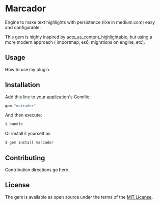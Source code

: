 # Marcador

Engine to make text highlights with persistence (like in medium.com) easy and configurable.

This gem is highly inspired by [acts_as_content_highlightable](https://github.com/kbravi/acts_as_content_highlightable), but using a more modern approach ( importmap, es6, migrations on engine, etc).

## Usage
How to use my plugin.

## Installation
Add this line to your application's Gemfile:

```ruby
gem "marcador"
```

And then execute:
```bash
$ bundle
```

Or install it yourself as:
```bash
$ gem install marcador
```

## Contributing
Contribution directions go here.

## License
The gem is available as open source under the terms of the [MIT License](https://opensource.org/licenses/MIT).
